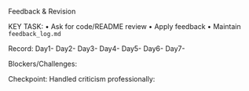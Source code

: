 Feedback & Revision

KEY TASK:
• Ask for code/README review
• Apply feedback
• Maintain `feedback_log.md`

Record:
    Day1-
    Day2-
    Day3-
    Day4-
    Day5-
    Day6-
    Day7-

Blockers/Challenges:

Checkpoint:
    Handled criticism professionally: